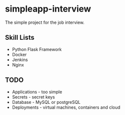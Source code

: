 # simpleapp-interview
The simple project for the job interview. 

## Skill Lists
- Python Flask Framework
- Docker
- Jenkins
- Nginx

## TODO
- Applications - too simple
- Secrets - secret keys
- Database - MySQL or postgreSQL
- Deployments - virtual machines, containers and cloud
